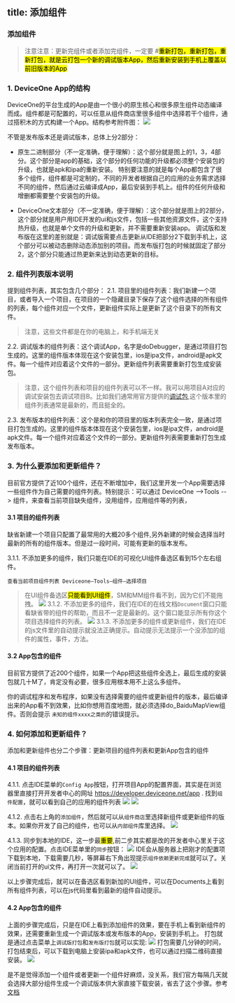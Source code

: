 title: 添加组件
---
### 添加组件

>注意注意：更新完组件或者添加完组件，一定要
#<mark>重新打包，重新打包，重新打包，就是云打包一个新的调试版本App，然后重新安装到手机上覆盖以前旧版本的App</mark>

### 1. DeviceOne App的结构
DeviceOne的平台生成的App是由一个很小的原生核心和很多原生组件动态编译而成。组件都是可配置的，可以任意从组件商店里很多组件中选择若干个组件，通过搭积木的方式构建一个App。结构参考附件图：
![](../../images/tjzj001.png)

不管是发布版本还是调试版本，总体上分2部分：
* 原生二进制部分（不一定准确，便于理解）：这个部分就是图上的1，3，4部分。这个部分是app的基础，这个部分的任何功能的升级都必须整个安装包的升级，也就是apk和ipa的重新安装。
特别要注意的就是每个App都包含了很多个组件，组件都是可定制的，不同的开发者根据自己的应用的业务需求选择不同的组件，然后通过云编译成App，最后安装到手机上。组件的任何升级和增删都需要整个安装包的升级。

* DeviceOne文本部分（不一定准确，便于理解）：这个部分就是图上的2部分，这个部分就是用户用IDE开发的ui和js文件，包括一些其他资源文件，这个支持热升级，也就是单个文件的升级和更新，并不需要重新安装app。
调试版和发布版在这里的差别就是：调试版需要点击更新从IDE把部分2下载到手机上，这个部分可以被动态删除动态添加别的项目。而发布版打包的时候就固定了部分2，这个部分只能通过热更新来达到动态更新的目标。


### 2. 组件列表版本说明
提到组件列表，其实包含几个部分：
2.1. 项目里的组件列表：我们新建一个项目，或者导入一个项目，在项目的一个隐藏目录下保存了这个组件选择的所有组件的列表，每个组件对应一个文件，更新组件实际上是更新了这个目录下的所有文件。
>注意，这些文件都是在你的电脑上，和手机端无关

2.2. 调试版本的组件列表：这个调试App，名字是doDebugger，是通过项目打包生成的。这里的组件版本体现在这个安装包里，ios是ipa文件，android是apk文件。每一个组件对应着这个文件的一部分。更新组件列表需要重新打包生成安装包。
>注意，这个组件列表和项目的组件列表可以不一样。我可以用项目A对应的调试安装包去调试项目B。比如我们通常用官方提供的[调试包](http://doc.deviceone.net/web/doc/env/debug_app.htm),这个版本里的组件列表通常是最新的，而且挺全的。

2.3. 发布版本的组件列表：这个是和你的项目里的版本列表完全一致，是通过项目打包生成的。这里的组件版本体现在这个安装包里，ios是ipa文件，android是apk文件。每一个组件对应着这个文件的一部分。更新组件列表需要重新打包生成发布版本。

### 3. 为什么要添加和更新组件？
目前官方提供了近100个组件，还在不断增加中，我们这里开发一个App需要选择一些组件作为自己需要的组件列表。特别提示：可以通过 DeviceOne -->Tools -->  组件，来查看当前项目缺失组件，没用组件，应用组件等的列表，
#### 3.1 项目的组件列表
缺省新建一个项目只配置了最常用的大概20多个组件,另外新建的时候会选择当时最新的所有的组件版本。但是过一段时间，可能有更新的版本发布。

3.1.1. 不添加更多的组件，我们只能在IDE的可视化UI组件备选区看到15个左右组件。

	查看当前项目组件列表 Deviceone—Tools—组件—选择项目

>在UI组件备选区<mark>只能看到UI组件</mark>，SM和MM组件看不到，因为它们不能拖拽。
![](../../images/tjzj002.png)
3.1.2. 不添加更多的组件，我们在IDE的在线文档`Document`窗口只能看缺省带的组件的帮助，而且不一定是最新的。这个窗口能显示所有你这个项目选择组件的列表。
![](../../images/tjzj003.png)
3.1.3. 不添加更多的组件或更新组件，我们在IDE的js文件里的自动提示就没法正确提示。自动提示无法提示一个没添加的组件的属性，事件，方法。

#### 3.2 App包含的组件
目前官方提供了近200个组件，如果一个App把这些组件全选上，最后生成的安装包就几十M了，肯定没有必要，很多应用根本用不上这么多组件。

你的调试程序和发布程序，如果没有选择需要的组件或更新组件的版本，最后编译出来的App看不到效果，比如你想用百度地图，就必须选择do_BaiduMapView组件。否则会提示 `未知的组件xxxx之类的`的错误提示。

### 4. 如何添加和更新组件？
添加和更新组件也分二个步骤：更新项目的组件列表和更新App包含的组件
#### 4.1 项目的组件列表
4.1.1. 点击IDE菜单的`Config App`按钮，打开项目App的配置界面，其实是在浏览器里直接打开开发者中心的网址 https://developer.deviceone.net/app . 找到`组件配置`，就可以看到自己的应用的组件列表
![](../../images/tjzj004.png)
![](../../images/tjzj005.png)

4.1.2. 点击右上角的`添加组件`，然后就可以从`组件商店`里选择新组件或更新组件的版本。如果你开发了自己的组件，也可以从`内部组件`库里选择。
![](../../images/tjzj006.png)

4.1.3. 同步到本地的IDE，这一步最<mark>重要</mark>,前二步其实都是改的开发者中心里关于这个应用的配置。点击IDE菜单里的`同步`按钮：
![](../../images/tjzj007.png)
IDE会从服务器上把刚才的配置项下载到本地，下载需要几秒，等屏幕右下角出现提示`组件依赖更新完成`就可以了。关闭当前打开的ui文件，再打开一次就可以了。
![](../../images/tjzj008.png)

以上步骤完成后，就可以在备选区看到新加的UI组件，可以在Documents上看到所有组件列表，可以在js代码里看到最新的组件自动提示。

#### 4.2 App包含的组件
上面的步骤完成后，只是在IDE上看到添加组件的效果，要在手机上看到新组件的效果，还需要重新生成一个调试版本或发布版本的App，安装到手机上。
打包就是通过点击菜单上`调试版打包`和`发布版打包`就可以实现:
![](../../images/tjzj009.png)
打包需要几分钟的时间，打包结束后，可以下载到电脑上安装ipa和apk文件，也可以通过扫描二维码直接安装。
![](../../images/tjzj010.png)

是不是觉得添加一个组件或者更新一个组件好麻烦，没关系，我们官方每隔几天就会选择大部分组件生成一个调试版本供大家直接下载安装，省去了这个步骤。参考[文档](http://doc.deviceone.net/web/doc/env/debug_app.htm)
